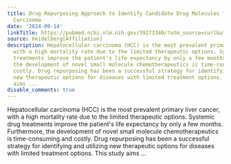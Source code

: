 ```yaml
---
title: Drug Repurposing Approach to Identify Candidate Drug Molecules for Hepatocellular
  Carcinoma
date: '2024-09-14'
linkTitle: https://pubmed.ncbi.nlm.nih.gov/39273340/?utm_source=curl&utm_medium=rss&utm_campaign=pubmed-2&utm_content=1FakS-2QOkCT8HsMOQP1bCRQ4YzyumYOmxmF0moLsQ3dFB1E9V&fc=20220326224207&ff=20240914193229&v=2.18.0.post9+e462414
source: heidelberg[Affiliation]
description: Hepatocellular carcinoma (HCC) is the most prevalent primary liver cancer,
  with a high mortality rate due to the limited therapeutic options. Systemic drug
  treatments improve the patient's life expectancy by only a few months. Furthermore,
  the development of novel small molecule chemotherapeutics is time-consuming and
  costly. Drug repurposing has been a successful strategy for identifying and utilizing
  new therapeutic options for diseases with limited treatment options. This study
  aims ...
disable_comments: true
---
```

Hepatocellular carcinoma (HCC) is the most prevalent primary liver cancer, with a high mortality rate due to the limited therapeutic options. Systemic drug treatments improve the patient's life expectancy by only a few months. Furthermore, the development of novel small molecule chemotherapeutics is time-consuming and costly. Drug repurposing has been a successful strategy for identifying and utilizing new therapeutic options for diseases with limited treatment options. This study aims ...